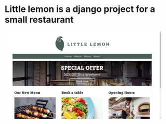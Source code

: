 # Little lemon is a django project for a small restaurant

![My Image](/restaurant/static/img/home.png)
